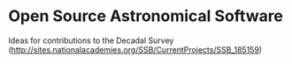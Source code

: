 # Open Source Astronomical Software

Ideas for contributions to the Decadal Survey (http://sites.nationalacademies.org/SSB/CurrentProjects/SSB_185159)
